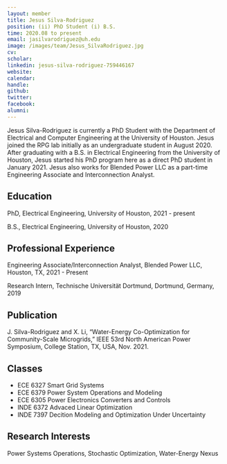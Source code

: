 ```yaml
---
layout: member
title: Jesus Silva-Rodriguez
position: (ii) PhD Student (i) B.S.
time: 2020.08 to present
email: jasilvarodriguez@uh.edu
image: /images/team/Jesus_SilvaRodriguez.jpg
cv: 
scholar: 
linkedin: jesus-silva-rodriguez-759446167
website: 
calendar: 
handle: 
github: 
twitter: 
facebook: 
alumni: 
---
```


Jesus Silva-Rodriguez is currently a PhD Student with the Department of Electrical and Computer Engineering at the University of Houston. Jesus joined the RPG lab initially as an undergraduate student in August 2020. After graduating with a B.S. in Electrical Engineering from the University of Houston, Jesus started his PhD program here as a direct PhD student in January 2021. Jesus also works for Blended Power LLC as a part-time Engineering Associate and Interconnection Analyst.

## Education

PhD, Electrical Engineering, University of Houston, 2021 - present

B.S., Electrical Engineering, University of Houston, 2020

## Professional Experience

Engineering Associate/Interconnection Analyst, Blended Power LLC, Houston, TX, 2021 - Present

Research Intern, Technische Universität Dortmund, Dortmund, Germany, 2019

## Publication

J. Silva-Rodriguez and X. Li, “Water-Energy Co-Optimization for Community-Scale Microgrids,” IEEE 53rd North American Power Symposium, College Station, TX, USA, Nov. 2021.


## Classes

* ECE 6327 Smart Grid Systems
* ECE 6379 Power System Operations and Modeling
* ECE 6305 Power Electronics Converters and Controls
* INDE 6372 Advaced Linear Optimization
* INDE 7397 Decition Modeling and Optimization Under Uncertainty


## Research Interests

 Power Systems Operations, Stochastic Optimization, Water-Energy Nexus

